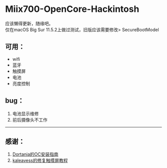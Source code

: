 # Miix700-OpenCore-Hackintosh
应该懒得更新，随缘吧。  
仅在macOS Big Sur 11.5.2上做过测试，旧版应该需要修改> SecureBootModel
## 可用：
- wifi
- 蓝牙
- 触摸屏
- 电池
- 亮度控制
## bug：
1. 电池显示维修
2. 前后摄像头不工作
***
## 感谢：
1. [Dortania的OC安装指南](https://dortania.github.io/OpenCore-Install-Guide/) 
2. [kaleavess的修复触摸屏教程](https://github.com/kaleavess/Miix700-OSX-Hackintosh-Clover) 
